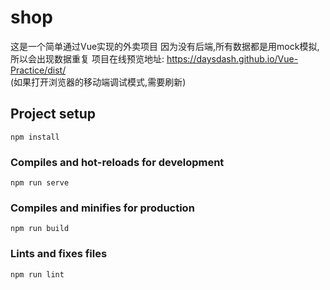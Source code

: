 # shop
这是一个简单通过Vue实现的外卖项目
因为没有后端,所有数据都是用mock模拟,所以会出现数据重复
项目在线预览地址: https://daysdash.github.io/Vue-Practice/dist/   
(如果打开浏览器的移动端调试模式,需要刷新)  
## Project setup
```
npm install
```

### Compiles and hot-reloads for development
```
npm run serve
```

### Compiles and minifies for production
```
npm run build
```

### Lints and fixes files
```
npm run lint
```

